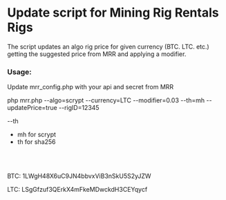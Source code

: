 # Update script for Mining Rig Rentals Rigs

The script updates an algo rig price for given currency (BTC. LTC. etc.) getting the suggested price from MRR and applying a modifier.

### Usage: <br />
Update mrr_config.php with your api and secret from MRR <br />

php mrr.php --algo=scrypt --currency=LTC --modifier=0.03 --th=mh --updatePrice=true --rigID=12345

--th 
- mh for scrypt
- th for sha256

<br /><br />

BTC: 1LWgH48X6uC9JN4bbvxViB3nSkU5S2yJZW

LTC: LSgGfzuf3QErkX4mFkeMDwckdH3CEYqycf